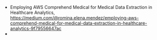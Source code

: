 


- Employing AWS Comprehend Medical for Medical Data Extraction in Healthcare Analytics, https://medium.com/@romina.elena.mendez/employing-aws-comprehend-medical-for-medical-data-extraction-in-healthcare-analytics-9f79556647ac
- 
